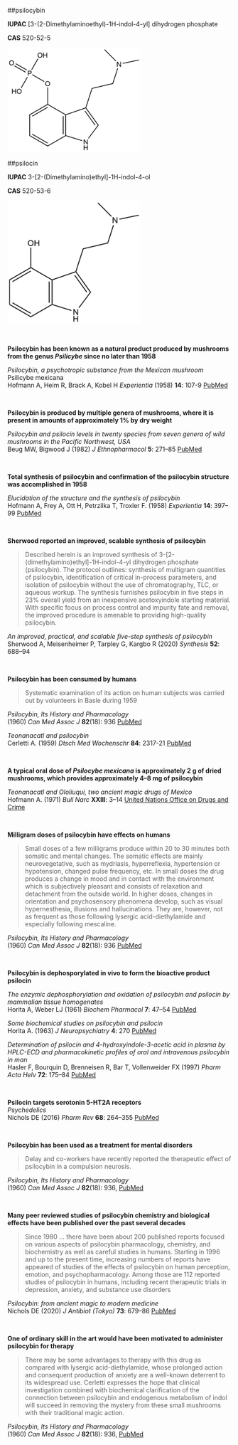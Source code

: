 ##psilocybin

**IUPAC** [3-(2-Dimethylaminoethyl)-1H-indol-4-yl] dihydrogen phosphate

**CAS** 520-52-5

![psilocybin structure](./images/psilocybin.png)

##psilocin

**IUPAC** 3-[2-(Dimethylamino)ethyl]-1H-indol-4-ol

**CAS** 520-53-6

![psilocin structure](./images/psilocin.png)

&nbsp;

**Psilocybin has been known as a natural product produced by mushrooms from the genus *Psilicybe* since no later than 1958**

*Psilocybin, a psychotropic substance from the Mexican mushroom* Psilicybe mexicana  
Hofmann A, Heim R, Brack A, Kobel H *Experientia* (1958) **14**: 107-9 [PubMed](https://pubmed.ncbi.nlm.nih.gov/13537892/)

&nbsp;

**Psilocybin is produced by multiple genera of mushrooms, where it is present in amounts of approximately 1% by dry weight**  

*Psilocybin and psilocin levels in twenty species from seven genera of wild mushrooms in the Pacific Northwest, USA*  
Beug MW, Bigwood J (1982) *J Ethnopharmacol* **5**: 271–85 [PubMed](https://pubmed.ncbi.nlm.nih.gov/7201053/)  

&nbsp;

**Total synthesis of psilocybin and confirmation of the psilocybin structure was accomplished in 1958**  

*Elucidation of the structure and the synthesis of psilocybin*  
Hofmann A, Frey A, Ott H, Petrzilka T, Troxler F. (1958) *Experientia* **14**: 397–99 [PubMed](https://pubmed.ncbi.nlm.nih.gov/13609599/)

&nbsp;

**Sherwood reported an improved, scalable synthesis of psilocybin**
>Described herein is an improved synthesis of 3-[2-(dimethylamino)ethyl]-1H-indol-4-yl dihydrogen phosphate (psilocybin). The protocol outlines: synthesis of multigram quantities of psilocybin, identification of critical in-process parameters, and isolation of psilocybin without the use of chromatography, TLC, or aqueous workup. The synthesis furnishes psilocybin in five steps in 23% overall yield from an inexpensive acetoxyindole starting material. With specific focus on process control and impurity fate and removal, the improved procedure is amenable to providing high-quality psilocybin.

*An improved, practical, and scalable five-step synthesis of psilocybin*  
Sherwood A, Meisenheimer P, Tarpley G, Kargbo R (2020) *Synthesis* **52**: 688–94

&nbsp;

**Psilocybin has been consumed by humans**
>Systematic examination of its action on human subjects was carried out by volunteers in Basle during 1959

*Psilocybin, Its History and Pharmacology*  
(1960) *Can Med Assoc J* **82**(18): 936 [PubMed](https://www.ncbi.nlm.nih.gov/pmc/articles/PMC1938103/)

*Teonanacatl and psilocybin*  
Cerletti A. (1959) *Dtsch Med Wochenschr* **84**: 2317-21 [PubMed](https://pubmed.ncbi.nlm.nih.gov/13808846/)

&nbsp;

**A typical oral dose of *Psilocybe mexicana* is approximately 2 g of dried mushrooms, which provides approximately 4–8 mg of psilocybin**  

*Teonanacatl and Ololiuqui, two ancient magic drugs of Mexico*  
Hofmann A. (1971) *Bull Narc* **XXIII**: 3–14 [United Nations Office on Drugs and Crime](https://www.unodc.org/unodc/en/data-and-analysis/bulletin/bulletin_1971-01-01_1_page003.html)

&nbsp;

**Milligram doses of psilocybin have effects on humans**
>Small doses of a few milligrams produce within 20 to 30 minutes both somatic and mental changes. The somatic effects are mainly neurovegetative, such as mydriasis, hyperreflexia, hypertension or hypotension, changed pulse frequency, etc. In small doses the drug produces a change in mood and in contact with the environment which is subjectively pleasant and consists of relaxation and detachment from the outside world. In higher doses, changes in orientation and psychosensory phenomena develop, such as visual hypernesthesia, illusions and hallucinations. They are, however, not as frequent as those following lysergic acid-diethylamide and especially following mescaline.

*Psilocybin, Its History and Pharmacology*  
(1960) *Can Med Assoc J* **82**(18): 936 [PubMed](https://www.ncbi.nlm.nih.gov/pmc/articles/PMC1938103/)

&nbsp;

**Psilocybin is dephosporylated in vivo to form the bioactive product psilocin**

*The enzymic dephosphorylation and oxidation of psilocybin and psilocin by mammalian tissue homogenates*  
Horita A, Weber LJ (1961) *Biochem Pharmacol* **7**: 47–54 [PubMed](https://pubmed.ncbi.nlm.nih.gov/13715852/)

*Some biochemical studies on psilocybin and psilocin*  
Horita A. (1963) *J Neuropsychiatry* **4**: 270 [PubMed](https://pubmed.ncbi.nlm.nih.gov/13954906/)

*Determination of psilocin and 4-hydroxyindole-3-acetic acid in plasma by HPLC-ECD and pharmacokinetic profiles of oral and intravenous psilocybin in man*  
Hasler F, Bourquin D, Brenneisen R, Bar T, Vollenweider FX (1997) *Pharm Acta Helv* **72**: 175–84 [PubMed](https://pubmed.ncbi.nlm.nih.gov/9204776/)

&nbsp;

**Psilocin targets serotonin 5-HT2A receptors**  
*Psychedelics*  
Nichols DE (2016) *Pharm Rev* **68**: 264–355 [PubMed](https://pubmed.ncbi.nlm.nih.gov/26841800/)  

&nbsp;

**Psilocybin has been used as a treatment for mental disorders**
>Delay and co-workers have recently reported the therapeutic effect of psilocybin in a compulsion neurosis.

*Psilocybin, Its History and Pharmacology*  
(1960) *Can Med Assoc J* **82**(18): 936, [PubMed](https://www.ncbi.nlm.nih.gov/pmc/articles/PMC1938103/)

&nbsp;

**Many peer reviewed studies of psilocybin chemistry and biological effects have been published over the past several decades**  

>Since 1980 ... there have been about 200 published reports focused on various aspects of psilocybin pharmacology, chemistry, and biochemistry as well as careful studies in humans. Starting in 1996 and up to the present time, increasing numbers of reports have appeared of studies of the effects of psilocybin on human perception, emotion, and psychopharmacology. Among those are 112 reported studies of psilocybin in humans, including recent therapeutic trials in depression, anxiety, and substance use disorders  

*Psilocybin: from ancient magic to modern medicine*  
Nichols DE (2020) *J Antibiot (Tokyo)* **73**: 679–86 [PubMed](https://pubmed.ncbi.nlm.nih.gov/32398764/)  

&nbsp;

**One of ordinary skill in the art would have been motivated to administer psilocybin for therapy**
>There may be some advantages to therapy with this drug as compared with lysergic acid-diethylamide, whose prolonged action and consequent production of anxiety are a well-known deterrent to its widespread use. Cerletti expresses the hope that clinical investigation combined with biochemical clarification of the connection between psilocybin and endogenous metabolism of indol will succeed in removing the mystery from these small mushrooms with their traditional magic action.

*Psilocybin, Its History and Pharmacology*  
(1960) *Can Med Assoc J* **82**(18): 936, [PubMed](https://www.ncbi.nlm.nih.gov/pmc/articles/PMC1938103/)

